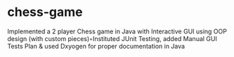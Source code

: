 # chess-game
Implemented a 2 player Chess game in Java with Interactive GUI using OOP design (with custom pieces)◦Instituted JUnit Testing, added Manual GUI Tests Plan &amp; used Dxyogen for proper documentation in Java
